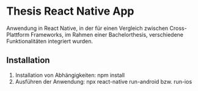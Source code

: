 # Thesis React Native App

Anwendung in React Native, in der für einen Vergleich zwischen Cross-Plattform Frameworks, im Rahmen einer Bachelorthesis, verschiedene Funktionalitäten integriert wurden.

## Installation
1. Installation von Abhängigkeiten: npm install
2. Ausführen der Anwendung: npx react-native run-android bzw. run-ios

